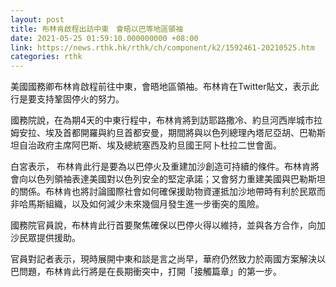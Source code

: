 ```yaml
---
layout: post
title: 布林肯啟程出訪中東　會晤以巴等地區領袖
date: 2021-05-25 01:59:10.000000000 +08:00
link: https://news.rthk.hk/rthk/ch/component/k2/1592461-20210525.htm
categories: rthk
---
```


美國國務卿布林肯啟程前往中東，會晤地區領袖。布林肯在Twitter貼文，表示此行是要支持鞏固停火的努力。

國務院說，在為期4天的中東行程中，布林肯將到訪耶路撒冷、約旦河西岸城市拉姆安拉、埃及首都開羅與約旦首都安曼，期間將與以色列總理內塔尼亞胡、巴勒斯坦自治政府主席阿巴斯、埃及總統塞西及約旦國王阿卜杜拉二世會面。

白宮表示， 布林肯此行是要為以巴停火及重建加沙創造可持續的條件。布林肯將會向以色列領袖表達美國對以色列安全的堅定承諾；又會努力重建美國與巴勒斯坦的關係。布林肯也將討論國際社會如何確保援助物資運抵加沙地帶時有利於民眾而非哈馬斯組織，以及如何減少未來幾個月發生進一步衝突的風險。

國務院官員說，布林肯此行首要聚焦確保以巴停火得以維持，並與各方合作，向加沙民眾提供援助。

官員對記者表示，現時展開中東和談是言之尚早，華府仍然致力於兩國方案解決以巴問題，布林肯此行將是在長期衝突中，打開「接觸篇章」的第一步。
